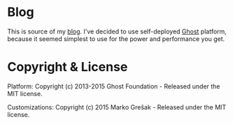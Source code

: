 # Blog

This is source of my [blog](https://gresak.io/blog). I've decided to use self-deployed [Ghost](https://ghost.org/) platform, because it seemed simplest to use for the power and performance you get.


# Copyright & License

Platform: Copyright (c) 2013-2015 Ghost Foundation - Released under the MIT license.

Customizations: Copyright (c) 2015 Marko Grešak - Released under the MIT license.
